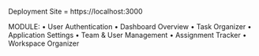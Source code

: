 Deployment Site = https://localhost:3000

MODULE:
•	User Authentication
•	Dashboard Overview
•	Task Organizer
•	Application Settings
•	Team & User Management
•	Assignment Tracker
•   Workspace Organizer
